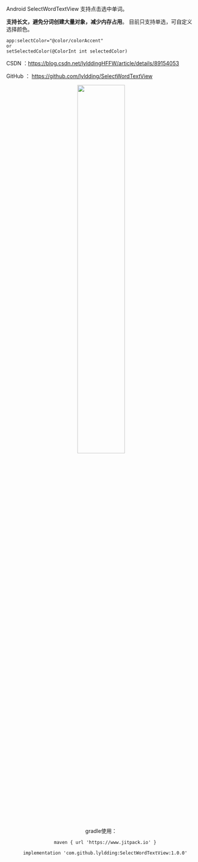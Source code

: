 Android SelectWordTextView 支持点击选中单词。

**支持长文，避免分词创建大量对象，减少内存占用**。
目前只支持单选，可自定义选择颜色。

```
app:selectColor="@color/colorAccent" 
or
setSelectedColor(@ColorInt int selectedColor)
```
CSDN ：https://blog.csdn.net/lylddingHFFW/article/details/89154053

GitHub ： https://github.com/lyldding/SelectWordTextView

<div align=center>
<img src="https://img-blog.csdnimg.cn/20190409170038177.png?x-oss-process=image/watermark,type_ZmFuZ3poZW5naGVpdGk,shadow_10,text_aHR0cHM6Ly9ibG9nLmNzZG4ubmV0L2x5bGRkaW5nSEZGVw==,size_16,color_FFFFFF,t_70" width="50%" height="50%" />

gradle使用：
```
   maven { url 'https://www.jitpack.io' }

   implementation 'com.github.lyldding:SelectWordTextView:1.0.0'
```